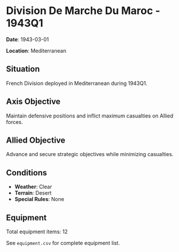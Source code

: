 # Division De Marche Du Maroc - 1943Q1

**Date**: 1943-03-01

**Location**: Mediterranean

## Situation

French Division deployed in Mediterranean during 1943Q1.

## Axis Objective

Maintain defensive positions and inflict maximum casualties on Allied forces.

## Allied Objective

Advance and secure strategic objectives while minimizing casualties.

## Conditions

- **Weather**: Clear
- **Terrain**: Desert
- **Special Rules**: None

## Equipment

Total equipment items: 12

See `equipment.csv` for complete equipment list.
